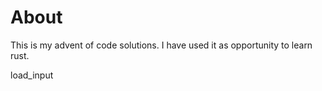 # About
This is my advent of code solutions.
I have used it as opportunity to learn rust.

load_input
